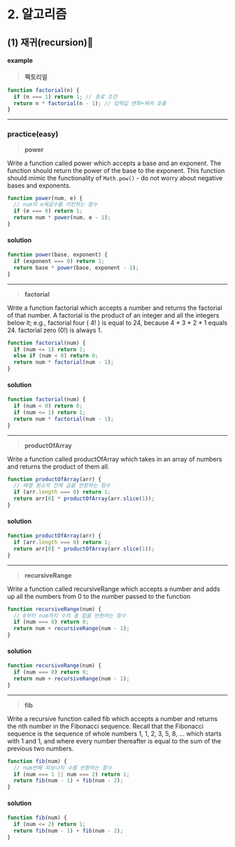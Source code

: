 # 2. 알고리즘

## (1) 재귀(recursion)💫

#### example

> **팩토리얼**

```ts
function factorial(n) {
  if (n === 1) return 1; // 종료 조건
  return n * factorial(n - 1); // 입력값 변화+재귀 호출
}
```

---

### practice(easy)

> **power**

Write a function called power which accepts a base and an exponent. The function should return the power of the base to the exponent. This function should mimic the functionality of `Math.pow()` - do not worry about negative bases and exponents.

```ts
function power(num, e) {
  // num의 e제곱수를 리턴하는 함수
  if (e === 0) return 1;
  return num * power(num, e - 1);
}
```

#### solution

```ts
function power(base, exponent) {
  if (exponent === 0) return 1;
  return base * power(base, exponent - 1);
}
```

---

> **factorial**

Write a function factorial which accepts a number and returns the factorial of that number. A factorial is the product of an integer and all the integers below it; e.g., factorial four ( 4! ) is equal to 24, because 4 \* 3 \* 2 \* 1 equals 24. factorial zero (0!) is always 1.

```ts
function factorial(num) {
  if (num <= 1) return 1;
  else if (num < 0) return 0;
  return num * factorial(num - 1);
}
```

#### solution

```ts
function factorial(num) {
  if (num < 0) return 0;
  if (num <= 1) return 1;
  return num * factorial(num - 1);
}
```

---

> **productOfArray**

Write a function called productOfArray which takes in an array of numbers and returns the product of them all.

```ts
function productOfArray(arr) {
  // 배열 원소의 전체 곱을 반환하는 함수
  if (arr.length === 0) return 1;
  return arr[0] * productOfArray(arr.slice(1));
}
```

#### solution

```ts
function productOfArray(arr) {
  if (arr.length === 0) return 1;
  return arr[0] * productOfArray(arr.slice(1));
}
```

---

> **recursiveRange**

Write a function called recursiveRange which accepts a number and adds up all the numbers from 0 to the number passed to the function

```ts
function recursiveRange(num) {
  // 0부터 num까지 수의 총 합을 반환하는 함수
  if (num === 0) return 0;
  return num + recursiveRange(num - 1);
}
```

#### solution

```ts
function recursiveRange(num) {
  if (num === 0) return 0;
  return num + recursiveRange(num - 1);
}
```

---

> **fib**

Write a recursive function called fib which accepts a number and returns the nth number in the Fibonacci sequence. Recall that the Fibonacci sequence is the sequence of whole numbers 1, 1, 2, 3, 5, 8, ... which starts with 1 and 1, and where every number thereafter is equal to the sum of the previous two numbers.

```ts
function fib(num) {
  // num번째 피보나치 수를 반환하는 함수
  if (num === 1 || num === 2) return 1;
  return fib(num - 1) + fib(num - 2);
}
```

#### solution

```ts
function fib(num) {
  if (num <= 2) return 1;
  return fib(num - 1) + fib(num - 2);
}
```
